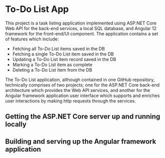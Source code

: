 # To-Do List App
This project is a task listing application implemented using ASP.NET Core Web API for the back-end services, a local SQL database, and Angular 12 framework for the front-end/UI component.
The application contains a set of features which include: 

- Fetching all To-Do List items saved in the DB
- Fetching a single To-Do List item saved in the DB
- Updating a To-Do List item record saved in the DB
- Marking a To-Do List item as complete 
- Deleting a To-Do List item from the DB


The To-Do List application, although contained in one GitHub repository, technically comprises of two projects; one for the ASP.NET Core back-end architecture which provides the Web API services, and another for the Angular framework application user interface which supports and enriches user interactions by making http requests through the services.


## Getting the ASP.NET Core server up and running locally 


## Building and serving up the Angular framework application
